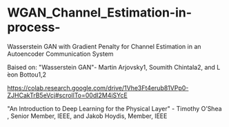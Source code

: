 # WGAN_Channel_Estimation-in-process-
Wasserstein GAN with Gradient Penalty for Channel Estimation in an Autoencoder Communication System

Baised on:
"Wasserstein GAN"- Martin Arjovsky1, Soumith Chintala2, and L ́eon Bottou1,2

https://colab.research.google.com/drive/1Vhe3Ft4erub81VPp0-ZJHCakTrB5eVcj#scrollTo=00dI2M4iSYcE

"An Introduction to Deep Learning for the Physical Layer" - Timothy O’Shea , Senior Member, IEEE, and Jakob Hoydis, Member, IEEE
